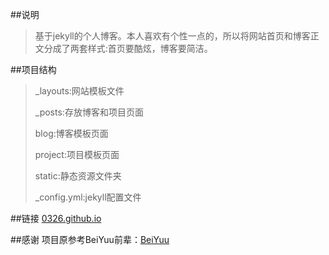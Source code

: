 ##说明

>基于jekyll的个人博客。本人喜欢有个性一点的，所以将网站首页和博客正文分成了两套样式:首页要酷炫，博客要简洁。

##项目结构
>_layouts:网站模板文件
>
>_posts:存放博客和项目页面
>
>blog:博客模板页面
>
>project:项目模板页面
>
>static:静态资源文件夹
>
>_config.yml:jekyll配置文件
>

##链接
[0326.github.io](http://0326.github.io)

##感谢
项目原参考BeiYuu前辈：[BeiYuu](http://www.beiyuu.com)
